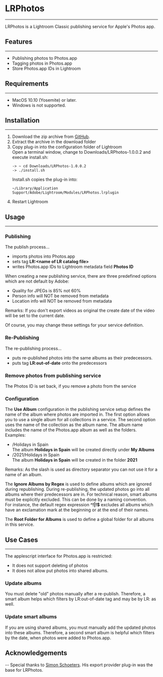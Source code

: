 # LRPhotos

---
LRPhotos is a Lightroom Classic publishing service for Apple's Photos app.
## Features

---
* Publishing photos to Photos.app
* Tagging photos in Photos.app
* Store Photos.app IDs in Lightroom

## Requirements

---
* MacOS 10.10 (Yosemite) or later.
* Windows is not supported.

## Installation

---
1. Download the zip archive from [GitHub](https://github.com/sto3014/LRPhotos/archive/refs/tags/1.0.0.2.zip).
2. Extract the archive in the download folder
3. Copy plug-in into the configuration folder of Lightroom  
   Open a terminal window, change to Downloads/LRPhotos-1.0.0.2 and execute install.sh:
   ```
   -> ~ cd Downloads/LRPhotos-1.0.0.2
   -> ./install.sh 
    ```
   Install.sh copies the plug-in into:
    ```
    ~/Library/Application Support/Adobe/Lightroom/Modules/LRPhotos.lrplugin
    ```
4. Restart Lightroom

## Usage

---
### Publishing
The publish process…
* imports photos into Photos.app
* sets tag __LR:&lt;name of LR catalog file&gt;__
* writes Photos.app IDs to Lightroom  metadata field __Photos ID__

When creating a new publishing service, there are three predefined options which are not default by Adobe:
* Quality for JPEGs is 85% not 60%
* Person info will NOT be removed from metadata
* Location info will NOT be removed from metadata

Remarks: If you don't export videos as original the create date of the video will be set to the current date.

Of course, you may change these settings for your service definition.

### Re-Publishing
The re-publishing process…
* puts re-published photos into the same albums as their predecessors.
* puts tag __LR:out-of-date__ onto the predecessors

### Remove photos from publishing service
The Photos ID is set back, if you remove a photo from the service

### Configuration
The __Use Album__ configuration in the publishing service setup defines the name of the album where photos are imported in.
The first option allows you to use a single album for all collections in a service. The second option uses the name
of the collection as the album name. The album name includes the name of the Photos.app album as well as the folders.
Examples:
* /Holidays in Spain  
  The album __Holidays in Spain__ will be created directly under __My Albums__
* /2021/Holidays in Spain  
The album  __Holidays in Spain__ will be created in the folder __2021__  
  
Remarks: As the slash is used as directory separator you can not use it for a name of an album.

The __Ignore Albums by Regex__ is used to define albums which are ignored during republishing. During re-publishing, 
the updated photos go into all albums where their predecessors are in. For technical reason,
smart albums must be explicitly excluded. This can be done by a naming convention.  
For instance, the default regex expression
__^!|!$__ excludes all albums which have an exclamation mark at the beginning or at the end of their names.

The __Root Folder for Albums__ is used to define a global folder for all albums in this service. 

## Use Cases

---
The applescript interface for Photos.app is restricted:
* It does not support deleting of photos
* It does not allow put photos into shared albums.

### Update albums
You must delete "old" photos manually after a re-publish.
Therefore, a smart album helps which filters by LR:out-of-date tag and may be by LR:<catalog name> as well.

### Update smart albums
If you are using shared albums, you must manually add the updated photos into these albums. Therefore, a second 
smart album is helpful which filters by the date, when photos were added to Photos.app.


## Acknowledgements

--
Special thanks to [Simon Schoeters](https://www.suffix.be/blog/lightroom-iphoto-export/). His export provider plug-in was
the base for LRPhotos.
